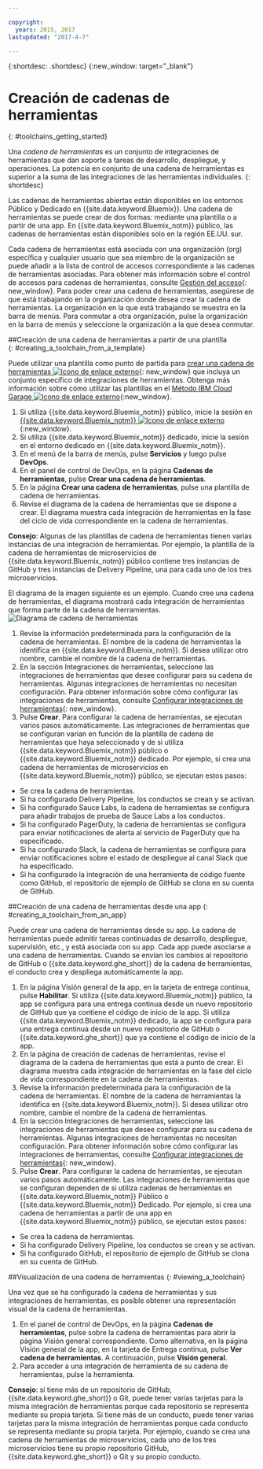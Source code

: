 ```yaml
---

copyright:
  years: 2015, 2017
lastupdated: "2017-4-7"

---
```


{:shortdesc: .shortdesc}
{:new_window: target="_blank"}

# Creación de cadenas de herramientas
{: #toolchains_getting_started}

Una *cadena de herramientas* es un conjunto de integraciones de herramientas que dan soporte a tareas de desarrollo, despliegue, y operaciones. La potencia en conjunto de una cadena de herramientas es superior a la suma de las integraciones de las herramientas individuales.
{: shortdesc}

Las cadenas de herramientas abiertas están disponibles en los entornos Público y Dedicado en {{site.data.keyword.Bluemix}}. Una cadena de herramientas se puede crear de dos formas: mediante una plantilla o a partir de una app. En {{site.data.keyword.Bluemix_notm}} público, las cadenas de herramientas están disponibles solo en la región EE.UU. sur.


Cada cadena de herramientas está asociada con una organización (org) específica y cualquier usuario que sea miembro de la organización se puede añadir a la lista de control de accesos correspondiente a las cadenas de herramientas asociadas. Para obtener más información sobre el control de accesos para cadenas de herramientas, consulte [Gestión del acceso](/docs/services/ContinuousDelivery/toolchains_using.html#managing_access){: new_window}. Para poder crear una cadena de herramientas, asegúrese de que está trabajando en la organización donde desea crear la cadena de herramientas. La organización en la que está trabajando se muestra en la barra de menús. Para conmutar a otra organización, pulse la organización en la barra de menús y seleccione la organización a la que desea conmutar.


##Creación de una cadena de herramientas a partir de una plantilla   
{: #creating_a_toolchain_from_a_template}

Puede utilizar una plantilla como punto de partida para [crear una cadena de herramientas ![Icono de enlace externo](../../icons/launch-glyph.svg "Icono de enlace externo")](https://console.ng.bluemix.net/devops/create){: new_window} que incluya un conjunto específico de integraciones de herramientas. Obtenga más información sobre cómo utilizar las plantillas en el [Método IBM Cloud Garage ![Icono de enlace externo](../../icons/launch-glyph.svg "Icono de enlace externo")](https://www.ibm.com/devops/method/category/tools){:new_window}.

1. Si utiliza {{site.data.keyword.Bluemix_notm}} público, inicie la sesión en [{{site.data.keyword.Bluemix_notm}} ![Icono de enlace externo](../../icons/launch-glyph.svg "Icono de enlace externo")](http://console.ng.bluemix.net){:new_window}.
1. Si utiliza {{site.data.keyword.Bluemix_notm}} dedicado, inicie la sesión en el entorno dedicado en {{site.data.keyword.Bluemix_notm}}.
1. En el menú de la barra de menús, pulse **Servicios** y luego pulse **DevOps**.
1. En el panel de control de DevOps, en la página **Cadenas de herramientas**, pulse **Crear una cadena de herramientas**. 
1. En la página **Crear una cadena de herramientas**, pulse una plantilla de cadena de herramientas. 
1. Revise el diagrama de la cadena de herramientas que se dispone a crear. El diagrama muestra cada integración de herramientas en la fase del ciclo de vida correspondiente en la cadena de herramientas.

 **Consejo**: Algunas de las plantillas de cadena de herramientas tienen varias instancias de una integración de herramientas. Por ejemplo, la plantilla de la cadena de herramientas de microservicios de {{site.data.keyword.Bluemix_notm}} público contiene tres instancias de GitHub y tres instancias de Delivery Pipeline, una para cada uno de los tres microservicios. 

 El diagrama de la imagen siguiente es un ejemplo. Cuando cree una cadena de herramientas, el diagrama mostrará cada integración de herramientas que forma parte de la cadena de herramientas.
![Diagrama de cadena de herramientas](images/toolchain_diagram.png)

1. Revise la información predeterminada para la configuración de la cadena de herramientas. El nombre de la cadena de herramientas la identifica en {{site.data.keyword.Bluemix_notm}}. Si desea utilizar otro nombre, cambie el nombre de la cadena de herramientas.   
1. En la sección Integraciones de herramientas, seleccione las integraciones de herramientas que desee configurar para su cadena de herramientas. Algunas integraciones de herramientas no necesitan configuración. Para obtener información sobre cómo configurar las integraciones de herramientas, consulte [Configurar integraciones de herramientas](/docs/services/ContinuousDelivery/toolchains_integrations.html){: new_window}.
1. Pulse **Crear**. Para configurar la cadena de herramientas, se ejecutan varios pasos automáticamente. Las integraciones de herramientas que se configuran varían en función de la plantilla de cadena de herramientas que haya seleccionado y de si utiliza {{site.data.keyword.Bluemix_notm}} público o {{site.data.keyword.Bluemix_notm}} dedicado. Por ejemplo, si crea una cadena de herramientas de microservicios en {{site.data.keyword.Bluemix_notm}} público, se ejecutan estos pasos: 

 * Se crea la cadena de herramientas.
 * Si ha configurado Delivery Pipeline, los conductos se crean y se activan.
 * Si ha configurado Sauce Labs, la cadena de herramientas se configura para añadir trabajos de prueba de Sauce Labs a los conductos. 
 * Si ha configurado PagerDuty, la cadena de herramientas se configura para enviar notificaciones de alerta al servicio de PagerDuty que ha especificado. 
 * Si ha configurado Slack, la cadena de herramientas se configura para enviar notificaciones sobre el estado de despliegue al canal Slack que ha especificado. 
 * Si ha configurado la integración de una herramienta de código fuente como GitHub, el repositorio de ejemplo de GitHub se clona en su cuenta de GitHub.


##Creación de una cadena de herramientas desde una app
{: #creating_a_toolchain_from_an_app}

Puede crear una cadena de herramientas desde su app. La cadena de herramientas puede admitir tareas continuadas de desarrollo, despliegue, supervisión, etc., y está asociada con su app. Cada app puede asociarse a una cadena de herramientas. Cuando se envían los cambios al repositorio de GitHub o {{site.data.keyword.ghe_short}} de la cadena de herramientas, el conducto crea y despliega automáticamente la app.  

1. En la página Visión general de la app, en la tarjeta de entrega continua, pulse **Habilitar**. Si utiliza {{site.data.keyword.Bluemix_notm}} público, la app se configura para una entrega continua desde un nuevo repositorio de GitHub que ya contiene el código de inicio de la app. Si utiliza {{site.data.keyword.Bluemix_notm}} dedicado, la app se configura para una entrega continua desde un nuevo repositorio de GitHub o {{site.data.keyword.ghe_short}} que ya contiene el código de inicio de la app. 
1. En la página de creación de cadenas de herramientas, revise el diagrama de la cadena de herramientas que está a punto de crear. El diagrama muestra cada integración de herramientas en la fase del ciclo de vida correspondiente en la cadena de herramientas.
1. Revise la información predeterminada para la configuración de la cadena de herramientas. El nombre de la cadena de herramientas la identifica en {{site.data.keyword.Bluemix_notm}}. Si desea utilizar otro nombre, cambie el nombre de la cadena de herramientas. 
1. En la sección Integraciones de herramientas, seleccione las integraciones de herramientas que desee configurar para su cadena de herramientas. Algunas integraciones de herramientas no necesitan configuración. Para obtener información sobre cómo configurar las integraciones de herramientas, consulte [Configurar integraciones de herramientas](/docs/services/ContinuousDelivery/toolchains_integrations.html){: new_window}.
1. Pulse **Crear**. Para configurar la cadena de herramientas, se ejecutan varios pasos automáticamente. Las integraciones de herramientas que se configuran dependen de si utiliza cadenas de herramientas en {{site.data.keyword.Bluemix_notm}} Público o {{site.data.keyword.Bluemix_notm}} Dedicado. Por ejemplo, si crea una cadena de herramientas a partir de una app en {{site.data.keyword.Bluemix_notm}} público, se ejecutan estos pasos: 

 * Se crea la cadena de herramientas.
 * Si ha configurado Delivery Pipeline, los conductos se crean y se activan.
 * Si ha configurado GitHub, el repositorio de ejemplo de GitHub se clona en su cuenta de GitHub.


##Visualización de una cadena de herramientas
{: #viewing_a_toolchain}

Una vez que se ha configurado la cadena de herramientas y sus integraciones de herramientas, es posible obtener una representación visual de la cadena de herramientas.

1. En el panel de control de DevOps, en la página **Cadenas de herramientas**, pulse sobre la cadena de herramientas para abrir la página Visión general correspondiente. Como alternativa, en la página Visión general de la app, en la tarjeta de Entrega continua, pulse **Ver cadena de herramientas**. A continuación, pulse **Visión general**.
2. Para acceder a una integración de herramienta de su cadena de herramientas, pulse la herramienta.

 **Consejo**: si tiene más de un repositorio de GitHub, {{site.data.keyword.ghe_short}} o Git, puede tener varias tarjetas para la misma integración de herramientas porque cada repositorio se representa mediante su propia tarjeta. Si tiene más de un conducto, puede tener varias tarjetas para la misma integración de herramientas porque cada conducto se representa mediante su propia tarjeta. Por ejemplo, cuando se crea una cadena de herramientas de microservicios, cada uno de los tres microservicios tiene su propio repositorio GitHub, {{site.data.keyword.ghe_short}} o Git y su propio conducto.
